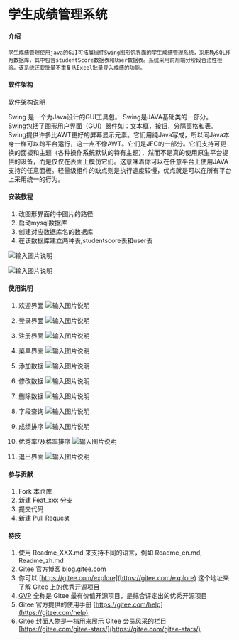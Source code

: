 # 学生成绩管理系统

#### 介绍
    学生成绩管理使用java的GUI可拓展组件Swing图形饥界面的学生成绩管理系统，采用MySQL作为数据库，其中包含studentScore数据表和User数据表。系统采用前后端分阶段合法性检验。该系统还要批量不重复从Excel批量导入成绩的功能。

#### 软件架构
软件架构说明

Swing 是一个为Java设计的GUI工具包。
Swing是JAVA基础类的一部分。
Swing包括了图形用户界面（GUI）器件如：文本框，按钮，分隔窗格和表。
Swing提供许多比AWT更好的屏幕显示元素。它们用纯Java写成，所以同Java本身一样可以跨平台运行，这一点不像AWT。它们是JFC的一部分。它们支持可更换的面板和主题（各种操作系统默认的特有主题），然而不是真的使用原生平台提供的设备，而是仅仅在表面上模仿它们。这意味着你可以在任意平台上使用JAVA支持的任意面板。轻量级组件的缺点则是执行速度较慢，优点就是可以在所有平台上采用统一的行为。


#### 安装教程

1.  改图形界面的中图片的路径
2.  启动mysql数据库
4.  创建对应数据库名的数据库
5.  在该数据库建立两种表,studentscore表和user表

![输入图片说明](https://images.gitee.com/uploads/images/2020/1224/103255_d9e6fb4d_5269204.png "屏幕截图.png")

![输入图片说明](https://images.gitee.com/uploads/images/2020/1224/103328_66038c4a_5269204.png "屏幕截图.png")

#### 使用说明


1.  欢迎界面
![输入图片说明](https://images.gitee.com/uploads/images/2020/1224/102918_287a05db_5269204.png "屏幕截图.png")



2.  登录界面
![输入图片说明](https://images.gitee.com/uploads/images/2020/1224/102942_6fff9211_5269204.png "屏幕截图.png")



3.  注册界面
![输入图片说明](https://images.gitee.com/uploads/images/2020/1224/103031_272b75b3_5269204.png "屏幕截图.png")



4.  菜单界面
![输入图片说明](https://images.gitee.com/uploads/images/2020/1224/103350_0bc07202_5269204.png "屏幕截图.png")



5.  添加数据
![输入图片说明](https://images.gitee.com/uploads/images/2020/1224/103421_e7606ec2_5269204.png "屏幕截图.png")



6.  修改数据
![输入图片说明](https://images.gitee.com/uploads/images/2020/1224/103444_eb90c009_5269204.png "屏幕截图.png")



7.  删除数据
![输入图片说明](https://images.gitee.com/uploads/images/2020/1224/103522_34d0b556_5269204.png "屏幕截图.png")



8.  字段查询
![输入图片说明](https://images.gitee.com/uploads/images/2020/1224/103929_b837311e_5269204.png "屏幕截图.png")



9.  成绩排序
![输入图片说明](https://images.gitee.com/uploads/images/2020/1224/103626_3094729a_5269204.png "屏幕截图.png")



10. 优秀率/及格率排序
![输入图片说明](https://images.gitee.com/uploads/images/2020/1224/103700_27c884ed_5269204.png "屏幕截图.png")



11. 退出界面
![输入图片说明](https://images.gitee.com/uploads/images/2020/1224/103729_62bc9191_5269204.png "屏幕截图.png")



#### 参与贡献

1.  Fork 本仓库_
2.  新建 Feat_xxx 分支
3.  提交代码
4.  新建 Pull Request


#### 特技

1.  使用 Readme\_XXX.md 来支持不同的语言，例如 Readme\_en.md, Readme\_zh.md
2.  Gitee 官方博客 [blog.gitee.com](https://blog.gitee.com)
3.  你可以 [https://gitee.com/explore](https://gitee.com/explore) 这个地址来了解 Gitee 上的优秀开源项目
4.  [GVP](https://gitee.com/gvp) 全称是 Gitee 最有价值开源项目，是综合评定出的优秀开源项目
5.  Gitee 官方提供的使用手册 [https://gitee.com/help](https://gitee.com/help)
6.  Gitee 封面人物是一档用来展示 Gitee 会员风采的栏目 [https://gitee.com/gitee-stars/](https://gitee.com/gitee-stars/)
